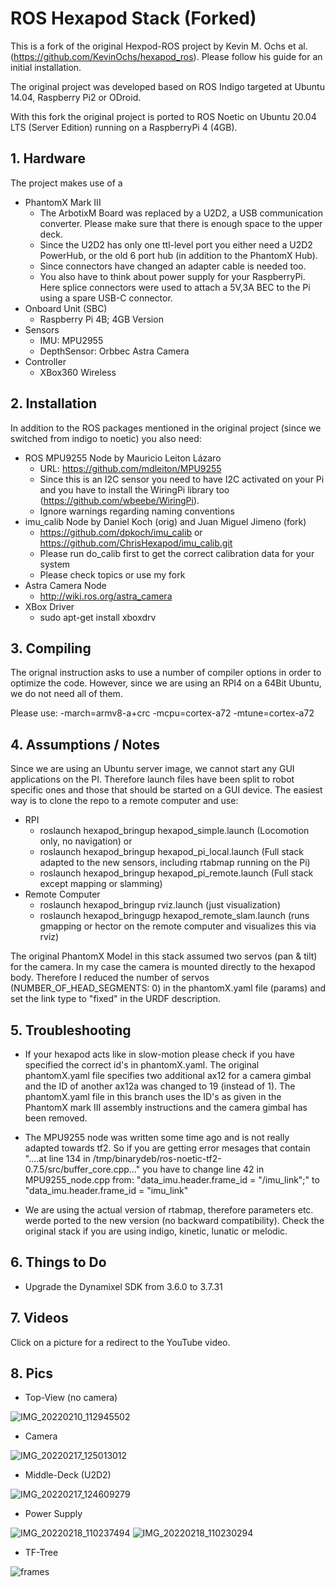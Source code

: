 # ROS Hexapod Stack (Forked)


This is a fork of the original Hexpod-ROS project by Kevin M. Ochs et al. (https://github.com/KevinOchs/hexapod_ros). Please follow his guide for an initial installation.

The original project was developed based on ROS Indigo targeted at Ubuntu 14.04, Raspberry Pi2 or ODroid.

With this fork the original project is ported to ROS Noetic on Ubuntu 20.04 LTS (Server Edition) running on a RaspberryPi 4 (4GB).  


## 1. Hardware

The project makes use of a 

* PhantomX Mark III
  * The ArbotixM Board was replaced by a U2D2, a USB communication converter. Please make sure that there is enough space to the upper deck.  
  * Since the U2D2 has only one ttl-level port you either need a U2D2 PowerHub, or the old 6 port hub (in addition to the PhantomX Hub).
  * Since connectors have changed an adapter cable is needed too.
  * You also have to think about power supply for your RaspberryPi. Here splice connectors were used to attach a 5V,3A BEC to the Pi using a spare USB-C connector.
* Onboard Unit (SBC)
  * Raspberry Pi 4B; 4GB Version  
* Sensors
  * IMU: MPU2955
  * DepthSensor: Orbbec Astra Camera
* Controller
  * XBox360 Wireless

## 2. Installation

In addition to the ROS packages mentioned in the original project (since we switched from  indigo to noetic) you also need:

* ROS MPU9255 Node by Mauricio Leiton Lázaro
  *  URL: https://github.com/mdleiton/MPU9255
  *  Since this is an I2C sensor you need to have I2C activated on your Pi and you have to install the WiringPi library too (https://github.com/wbeebe/WiringPi).
  *  Ignore warnings regarding naming conventions
* imu_calib Node by Daniel Koch (orig) and Juan Miguel Jimeno (fork)
  * https://github.com/dpkoch/imu_calib or https://github.com/ChrisHexapod/imu_calib.git
  * Please run do_calib first to get the correct calibration data for your system
  * Please check topics or use my fork
* Astra Camera Node
  * http://wiki.ros.org/astra_camera  
* XBox Driver
  * sudo apt-get install xboxdrv  
  

## 3. Compiling

The orignal instruction asks to use a number of compiler options in order to optimize the code. However, since we are using an RPI4 on a 64Bit Ubuntu, we do not need all of them.

Please use: -march=armv8-a+crc -mcpu=cortex-a72 -mtune=cortex-a72

## 4. Assumptions / Notes

Since we are using an Ubuntu server image, we cannot start any GUI applications on the PI. Therefore launch files have been split to robot specific ones and those that should be started on a GUI device. The easiest way is to clone the repo to a remote computer and use:

* RPI
  * roslaunch hexapod_bringup hexapod_simple.launch (Locomotion only, no navigation) or
  * roslaunch hexapod_bringup hexapod_pi_local.launch (Full stack adapted to the new sensors, including rtabmap running on the Pi)
  * roslaunch hexapod_bringup hexapod_pi_remote.launch (Full stack except mapping or slamming)
* Remote Computer
  * roslaunch hexapod_bringup rviz.launch (just visualization)
  * roslaunch hexapod_bringugp hexapod_remote_slam.launch (runs gmapping or hector on the remote computer and visualizes this via rviz)

The original PhantomX Model in this stack assumed two servos (pan & tilt) for the camera. In my case the camera is mounted directly to the hexapod body. Therefore I reduced the number of servos (NUMBER_OF_HEAD_SEGMENTS: 0) in the phantomX.yaml file (params) and set the link type to "fixed" in the URDF description.

## 5. Troubleshooting

* If your hexapod acts like in slow-motion please check if you have specified the correct id's in phantomX.yaml. The original phantomX.yaml file specifies two additional ax12 for a camera gimbal and the ID of another ax12a was changed to 19 (instead of 1). The phantomX.yaml file in this branch uses the ID's as given in the PhantomX mark III assembly instructions and the camera gimbal has been removed.

* The MPU9255 node was written some time ago and is not really adapted towards tf2. So if you are getting error mesages that contain "....at line 134 in /tmp/binarydeb/ros-noetic-tf2-0.7.5/src/buffer_core.cpp..." you have to change line 42 in MPU9255_node.cpp from: "data_imu.header.frame_id = "/imu_link";" to "data_imu.header.frame_id = "imu_link"
* We are using the actual version of rtabmap, therefore parameters etc. werde ported to the new version (no backward compatibility). Check the original stack if you are using indigo, kinetic, lunatic or melodic.

## 6. Things to Do

* Upgrade the Dynamixel SDK from 3.6.0 to 3.7.31

## 7. Videos
Click on a picture for a redirect to the YouTube video.

## 8. Pics

* Top-View (no camera)

![IMG_20220210_112945502](https://user-images.githubusercontent.com/97293339/153389677-666551e6-4639-4c3a-8491-f92fc7495599.jpg)

* Camera

![IMG_20220217_125013012](https://user-images.githubusercontent.com/97293339/154476839-ff9a976b-fabd-4206-91b5-cf93a295a139.jpg)

* Middle-Deck (U2D2)

![IMG_20220217_124609279](https://user-images.githubusercontent.com/97293339/154476857-6bb3a79f-e3e8-463e-ab1a-5888723aabab.jpg)

* Power Supply

![IMG_20220218_110237494](https://user-images.githubusercontent.com/97293339/154662883-5fa57833-29b5-4832-ae31-7fa673e2222f.jpg)
![IMG_20220218_110230294](https://user-images.githubusercontent.com/97293339/154662856-3c4770ab-cc37-4b2d-a775-14e25acfa0b4.jpg)

* TF-Tree

![frames](https://user-images.githubusercontent.com/97293339/154475328-af050dba-d370-46c5-b245-3f1450307a61.png)

